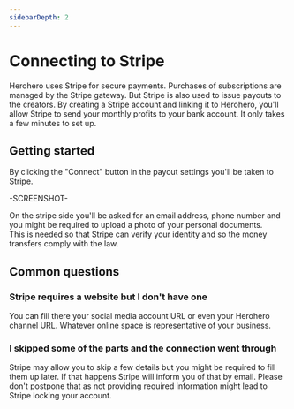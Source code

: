 ```yaml
---
sidebarDepth: 2
---
```

# Connecting to Stripe

Herohero uses Stripe for secure payments. Purchases of subscriptions are managed by the Stripe gateway. But Stripe is also used to issue payouts to the creators. By creating a Stripe account and linking it to Herohero, you'll allow Stripe to send your monthly profits to your bank account. It only takes a few minutes to set up.

## Getting started

By clicking the "Connect" button in the payout settings you'll be taken to Stripe.

-SCREENSHOT-

On the stripe side you'll be asked for an email address, phone number and you might be required to upload a photo of your personal documents.  
This is needed so that Stripe can verify your identity and so the money transfers comply with the law.

## Common questions
### Stripe requires a website but I don't have one

You can fill there your social media account URL or even your Herohero channel URL. Whatever online space is representative of your business.

### I skipped some of the parts and the connection went through

Stripe may allow you to skip a few details but you might be required to fill them up later. If that happens Stripe will inform you of that by email. Please don't postpone that as not providing required information might lead to Stripe locking your account.


